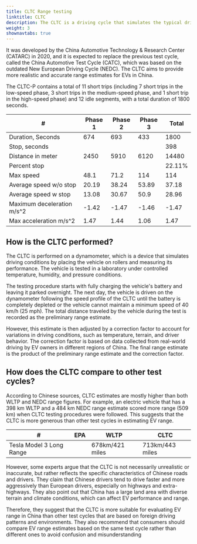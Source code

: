 ```yaml
---
title: CLTC Range testing
linktitle: CLTC
description: The CLTC is a driving cycle that simulates the typical driving conditions and patterns of Chinese drivers.
weight: 3
shownavtabs: true
---
```

<!-- markdownlint-disable MD033 -->

It was developed by the China Automotive Technology & Research Center (CATARC) in 2020, and it is expected to replace the previous test cycle, called the China Automotive Test Cycle (CATC), which was based on the outdated New European Driving Cycle (NEDC). The CLTC aims to provide more realistic and accurate range estimates for EVs in China.

The CLTC-P contains a total of 11 short trips (including 7 short trips in the low-speed phase, 3 short trips in the 
medium-speed phase, and 1 short trip in the high-speed phase) and 12 idle segments, with a total duration of 1800 
seconds.

<table class="table table-striped border">
        <thead>
        <tr>
         <th>#
         </th>
         <th>Phase 1
         </th>
         <th>Phase 2
         </th>
         <th>Phase 3
         </th>
         <th>Total
         </th>
        </tr>
    </thead>
    <tbody>
        <tr>
            <td>Duration, Seconds
            </td>
            <td>674
            </td>
            <td>693
            </td>
            <td>433
            </td>
            <td>1800
            </td>
        </tr>
        <tr>
            <td>Stop, seconds
            </td>
            <td>
            </td>
            <td>
            </td>
            <td>
            </td>
            <td>398
            </td>
        </tr>
        <tr>
            <td>Distance in meter
            </td>
            <td>2450
            </td>
            <td>5910
            </td>
            <td>6120
            </td>
            <td>14480
            </td>
        </tr>
        <tr>
            <td>Percent stop
            </td>
            <td>
            </td>
            <td>
            </td>
            <td>
            </td>
            <td>22.11%
            </td>
        </tr>
        <tr>
            <td>Max speed
            </td>
            <td>48.1
            </td>
            <td>71.2
            </td>
            <td>114
            </td>
            <td>114
            </td>
        </tr>
        <tr>
            <td>Average speed w/o stop
            </td>
            <td>20.19
            </td>
            <td>38.24
            </td>
            <td>53.89
            </td>
            <td>37.18
            </td>
        </tr>
        <tr>
            <td>Average speed w stop
            </td>
            <td>13.08
            </td>
            <td>30.67
            </td>
            <td>50.9
            </td>
            <td>28.96
            </td>
        </tr>
         <tr>
            <td>Maximum deceleration m/s^2
            </td>
            <td>-1.42
            </td>
            <td>-1.47
            </td>
            <td>-1.46
            </td>
            <td>-1.47
            </td>
        </tr>
          <tr>
            <td>Max acceleration m/s^2
            </td>
            <td>1.47
            </td>
            <td>1.44
            </td>
            <td>1.06
            </td>
            <td>1.47
            </td>
        </tr>
 </tbody>
</table>


## How is the CLTC performed?

The CLTC is performed on a dynamometer, which is a device that simulates driving conditions by placing the vehicle on rollers and measuring its performance. The vehicle is tested in a laboratory under controlled temperature, humidity, and pressure conditions.

The testing procedure starts with fully charging the vehicle's battery and leaving it parked overnight. The next day, the vehicle is driven on the dynamometer following the speed profile of the CLTC until the battery is completely depleted or the vehicle cannot maintain a minimum speed of 40 km/h (25 mph). The total distance traveled by the vehicle during the test is recorded as the preliminary range estimate.

However, this estimate is then adjusted by a correction factor to account for variations in driving conditions, such as temperature, terrain, and driver behavior. The correction factor is based on data collected from real-world driving by EV owners in different regions of China. The final range estimate is the product of the preliminary range estimate and the correction factor.

## How does the CLTC compare to other test cycles?

According to Chinese sources, CLTC estimates are mostly higher than both WLTP and NEDC range figures. For example, an electric vehicle that has a 398 km WLTP and a 484 km NEDC range estimate scored more range (509 km) when CLTC testing procedures were followed. This suggests that the CLTC is more generous than other test cycles in estimating EV range.

<table class="table table-striped border">
        <thead>
        <tr>
         <th>#
         </th>
         <th>EPA
         </th>
         <th>WLTP
         </th>
         <th>CLTC
         </th>
        </tr>
    </thead>
    <tbody>
        <tr>
            <td>Tesla Model 3 Long Range
            </td>
            <td>
            </td>
            <td>678km/421 miles
            </td>
            <td>713km/443 miles
            </td>
        </tr>
 </tbody>
</table>


However, some experts argue that the CLTC is not necessarily unrealistic or inaccurate, but rather reflects the specific characteristics of Chinese roads and drivers. They claim that Chinese drivers tend to drive faster and more aggressively than European drivers, especially on highways and extra-highways. They also point out that China has a large land area with diverse terrain and climate conditions, which can affect EV performance and range.

Therefore, they suggest that the CLTC is more suitable for evaluating EV range in China than other test cycles that are based on foreign driving patterns and environments. They also recommend that consumers should compare EV range estimates based on the same test cycle rather than different ones to avoid confusion and misunderstanding